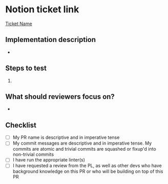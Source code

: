 # Notion ticket link

<!-- Please replace with your ticket's URL -->

[Ticket Name](https://www.notion.so/uwblueprintexecs/Task-Board-db95cd7b93f245f78ee85e3a8a6a316d)

<!-- Give a quick summary of the implementation details, provide design justifications if necessary -->

## Implementation description

-

<!-- What should the reviewer do to verify your changes? Describe expected results and include screenshots when appropriate -->

## Steps to test

1.

<!-- Draw attention to the substantial parts of your PR or anything you'd like a second opinion on -->

## What should reviewers focus on?

-

## Checklist

- [ ] My PR name is descriptive and in imperative tense
- [ ] My commit messages are descriptive and in imperative tense. My commits are atomic and trivial commits are squashed or fixup'd into non-trivial commits
- [ ] I have run the appropriate linter(s)
- [ ] I have requested a review from the PL, as well as other devs who have background knowledge on this PR or who will be building on top of this PR
